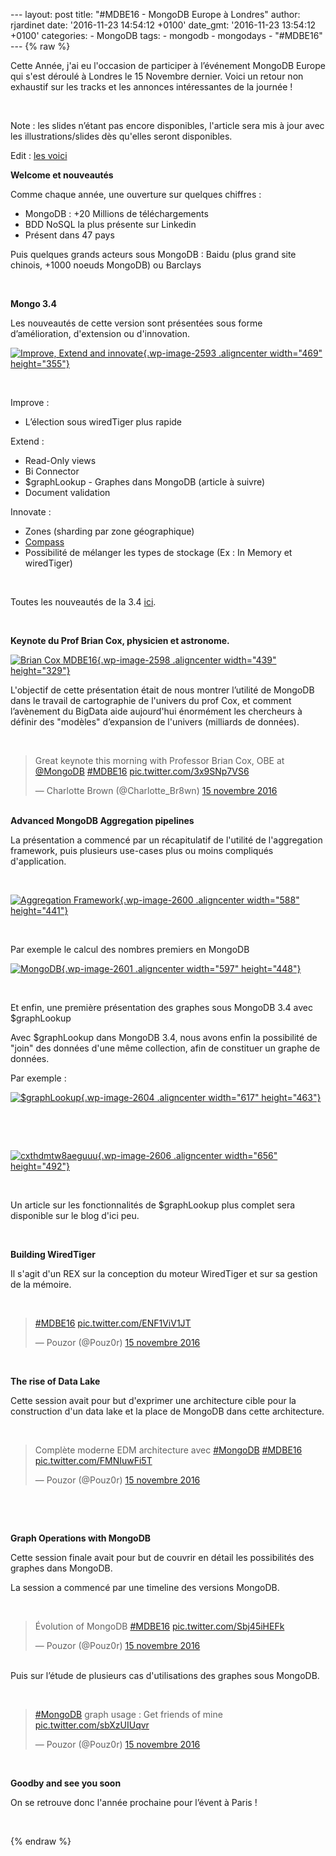 --- layout: post title: "\#MDBE16 - MongoDB Europe à Londres" author:
rjardinet date: '2016-11-23 14:54:12 +0100' date\_gmt: '2016-11-23
13:54:12 +0100' categories: - MongoDB tags: - mongodb - mongodays -
"\#MDBE16" --- {% raw %}

Cette Année, j'ai eu l'occasion de participer à l’événement MongoDB
Europe qui s'est déroulé à Londres le 15 Novembre dernier. Voici un
retour non exhaustif sur les tracks et les annonces intéressantes de la
journée !

 

Note : les slides n’étant pas encore disponibles, l'article sera mis à
jour avec les illustrations/slides dès qu'elles seront disponibles.

Edit : [les
voici](https://www.mongodb.com/presentations/all?page=1&search=europe%202016)

**Welcome et nouveautés**

Comme chaque année, une ouverture sur quelques chiffres :

-   MongoDB : +20 Millions de téléchargements
-   BDD NoSQL la plus présente sur Linkedin
-   Présent dans 47 pays

Puis quelques grands acteurs sous MongoDB : Baidu (plus grand site
chinois, +1000 noeuds MongoDB) ou Barclays

 

**Mongo 3.4**

Les nouveautés de cette version sont présentées sous forme
d’amélioration, d'extension ou d'innovation.

[![Improve, Extend and
innovate](http://blog.eleven-labs.com/wp-content/uploads/2016/11/IMG_4288-300x227.jpg){.wp-image-2593
.aligncenter width="469"
height="355"}](http://blog.eleven-labs.com/wp-content/uploads/2016/11/IMG_4288.jpg)

 

Improve :

-   L’élection sous wiredTiger plus rapide

Extend :

-   Read-Only views
-   Bi Connector
-   \$graphLookup - Graphes dans MongoDB (article à suivre)
-   Document validation

Innovate :

-   Zones (sharding par zone géographique)
-   [Compass](https://www.mongodb.com/products/compass)
-   Possibilité de mélanger les types de stockage (Ex : In Memory et
    wiredTiger)

 

Toutes les nouveautés de la 3.4
[ici](https://www.mongodb.com/mongodb-3.4).

 

**Keynote du Prof Brian Cox, physicien et astronome.**

[![Brian Cox
MDBE16](http://blog.eleven-labs.com/wp-content/uploads/2016/11/CxS5AUkWgAAgyK0-300x225.jpg){.wp-image-2598
.aligncenter width="439"
height="329"}](http://blog.eleven-labs.com/wp-content/uploads/2016/11/CxS5AUkWgAAgyK0.jpg)

L'objectif de cette présentation était de nous montrer l’utilité de
MongoDB dans le travail de cartographie de l'univers du prof Cox, et
comment l’avènement du BigData aide aujourd'hui énormément les
chercheurs à définir des "modèles" d’expansion de l'univers (milliards
de données).

 

> Great keynote this morning with Professor Brian Cox, OBE at
> [@MongoDB](https://twitter.com/MongoDB)
> [\#MDBE16](https://twitter.com/hashtag/MDBE16?src=hash)
> [pic.twitter.com/3x9SNp7VS6](https://t.co/3x9SNp7VS6)
>
> — Charlotte Brown (@Charlotte\_Br8wn) [15 novembre
> 2016](https://twitter.com/Charlotte_Br8wn/status/798485488474669056)

\
**Advanced MongoDB Aggregation pipelines**

La présentation a commencé par un récapitulatif de l'utilité de
l'aggregation framework, puis plusieurs use-cases plus ou moins
compliqués d'application.

 

[![Aggregation
Framework](http://blog.eleven-labs.com/wp-content/uploads/2016/11/CxTD2xUWEAAaGFI-1-300x225.jpg){.wp-image-2600
.aligncenter width="588"
height="441"}](http://blog.eleven-labs.com/wp-content/uploads/2016/11/CxTD2xUWEAAaGFI-1.jpg)

 

Par exemple le calcul des nombres premiers en MongoDB

[![MongoDB](http://blog.eleven-labs.com/wp-content/uploads/2016/11/CxTJq9WXUAAw7Et-300x225.jpg){.wp-image-2601
.aligncenter width="597"
height="448"}](http://blog.eleven-labs.com/wp-content/uploads/2016/11/CxTJq9WXUAAw7Et.jpg)

 

Et enfin, une première présentation des graphes sous MongoDB 3.4 avec
\$graphLookup

Avec \$graphLookup dans MongoDB 3.4, nous avons enfin la possibilité de
"join" des données d'une même collection, afin de constituer un graphe
de données.

Par exemple :

[![\$graphLookup](http://blog.eleven-labs.com/wp-content/uploads/2016/11/CxTHdM2XAAAsM_G-300x225.jpg){.wp-image-2604
.aligncenter width="617"
height="463"}](http://blog.eleven-labs.com/wp-content/uploads/2016/11/CxTHdM2XAAAsM_G.jpg)

 

 

[![cxthdmtw8aeguuu](http://blog.eleven-labs.com/wp-content/uploads/2016/11/CxTHdMTW8AEgUuU-300x225.jpg){.wp-image-2606
.aligncenter width="656"
height="492"}](http://blog.eleven-labs.com/wp-content/uploads/2016/11/CxTHdMTW8AEgUuU.jpg)

 

Un article sur les fonctionnalités de \$graphLookup plus complet sera
disponible sur le blog d'ici peu.

 

**Building WiredTiger**

Il s'agit d'un REX sur la conception du moteur WiredTiger et sur
sa gestion de la mémoire.

 

> [\#MDBE16](https://twitter.com/hashtag/MDBE16?src=hash)
> [pic.twitter.com/ENF1ViV1JT](https://t.co/ENF1ViV1JT)
>
> — Pouzor (@Pouz0r) [15 novembre
> 2016](https://twitter.com/Pouz0r/status/798489580328648704)

 

**The rise of Data Lake**

Cette session avait pour but d'exprimer une architecture cible pour la
construction d'un data lake et la place de MongoDB dans cette
architecture.

 

> Complète moderne EDM architecture avec
> [\#MongoDB](https://twitter.com/hashtag/MongoDB?src=hash)
> [\#MDBE16](https://twitter.com/hashtag/MDBE16?src=hash)
> [pic.twitter.com/FMNIuwFi5T](https://t.co/FMNIuwFi5T)
>
> — Pouzor (@Pouz0r) [15 novembre
> 2016](https://twitter.com/Pouz0r/status/798539076559175680)

 

 

**Graph Operations with MongoDB**

Cette session finale avait pour but de couvrir en détail les
possibilités des graphes dans MongoDB.

La session a commencé par une timeline des versions MongoDB.

 

> Évolution of MongoDB
> [\#MDBE16](https://twitter.com/hashtag/MDBE16?src=hash)
> [pic.twitter.com/Sbj45iHEFk](https://t.co/Sbj45iHEFk)
>
> — Pouzor (@Pouz0r) [15 novembre
> 2016](https://twitter.com/Pouz0r/status/798572477001633792)

\
Puis sur l’étude de plusieurs cas d'utilisations des graphes sous
MongoDB.

 

> [\#MongoDB](https://twitter.com/hashtag/MongoDB?src=hash) graph usage
> : Get friends of mine
> [pic.twitter.com/sbXzUIUqvr](https://t.co/sbXzUIUqvr)
>
> — Pouzor (@Pouz0r) [15 novembre
> 2016](https://twitter.com/Pouz0r/status/798577288715571200)

 

**Goodby and see you soon**

On se retrouve donc l'année prochaine pour l’évent à Paris !

 

{% endraw %}
